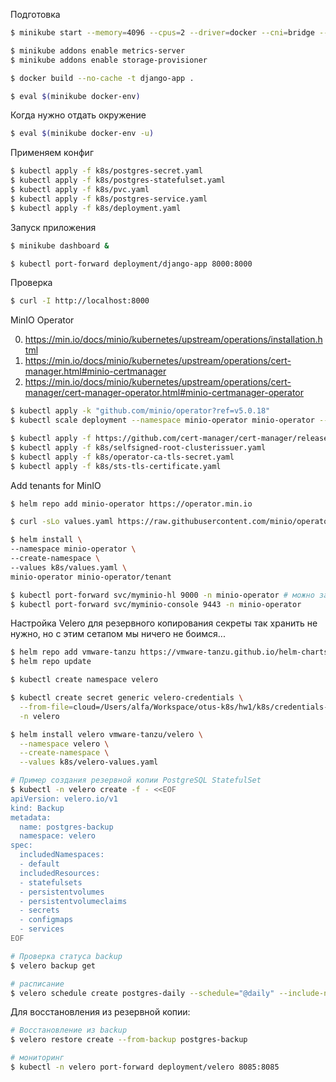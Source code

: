 Подготовка

```bash
$ minikube start --memory=4096 --cpus=2 --driver=docker --cni=bridge --insecure-registry true

$ minikube addons enable metrics-server
$ minikube addons enable storage-provisioner

$ docker build --no-cache -t django-app .

$ eval $(minikube docker-env)
```

Когда нужно отдать окружение

```bash
$ eval $(minikube docker-env -u)
```

Применяем конфиг

```bash
$ kubectl apply -f k8s/postgres-secret.yaml
$ kubectl apply -f k8s/postgres-statefulset.yaml
$ kubectl apply -f k8s/pvc.yaml
$ kubectl apply -f k8s/postgres-service.yaml
$ kubectl apply -f k8s/deployment.yaml
```

Запуск приложения

```bash
$ minikube dashboard &

$ kubectl port-forward deployment/django-app 8000:8000
```

Проверка

```bash
$ curl -I http://localhost:8000
```

MinIO Operator

0) https://min.io/docs/minio/kubernetes/upstream/operations/installation.html
1) https://min.io/docs/minio/kubernetes/upstream/operations/cert-manager.html#minio-certmanager
2) https://min.io/docs/minio/kubernetes/upstream/operations/cert-manager/cert-manager-operator.html#minio-certmanager-operator

```bash
$ kubectl apply -k "github.com/minio/operator?ref=v5.0.18"
$ kubectl scale deployment --namespace minio-operator minio-operator --replicas 1

$ kubectl apply -f https://github.com/cert-manager/cert-manager/releases/download/v1.12.13/cert-manager.yaml
$ kubectl apply -f k8s/selfsigned-root-clusterissuer.yaml
$ kubectl apply -f k8s/operator-ca-tls-secret.yaml
$ kubectl apply -f k8s/sts-tls-certificate.yaml
```

Add tenants for MinIO

```bash
$ helm repo add minio-operator https://operator.min.io

$ curl -sLo values.yaml https://raw.githubusercontent.com/minio/operator/master/helm/tenant/values.yaml

$ helm install \
--namespace minio-operator \
--create-namespace \
--values k8s/values.yaml \
minio-operator minio-operator/tenant

$ kubectl port-forward svc/myminio-hl 9000 -n minio-operator # можно забить и ходить по 9443 но в целом редирект работает, нужно для valero
$ kubectl port-forward svc/myminio-console 9443 -n minio-operator

```

Настройка Velero для резервного копирования
секреты так хранить не нужно, но с этим сетапом мы ничего не боимся...

```bash
$ helm repo add vmware-tanzu https://vmware-tanzu.github.io/helm-charts
$ helm repo update

$ kubectl create namespace velero

$ kubectl create secret generic velero-credentials \
  --from-file=cloud=/Users/alfa/Workspace/otus-k8s/hw1/k8s/credentials-velero \
  -n velero

$ helm install velero vmware-tanzu/velero \
  --namespace velero \
  --create-namespace \
  --values k8s/velero-values.yaml

# Пример создания резервной копии PostgreSQL StatefulSet
$ kubectl -n velero create -f - <<EOF
apiVersion: velero.io/v1
kind: Backup
metadata:
  name: postgres-backup
  namespace: velero
spec:
  includedNamespaces:
  - default
  includedResources:
  - statefulsets
  - persistentvolumes
  - persistentvolumeclaims
  - secrets
  - configmaps
  - services
EOF

# Проверка статуса backup
$ velero backup get

# расписание
$ velero schedule create postgres-daily --schedule="@daily" --include-namespaces default
```

Для восстановления из резервной копии:

```bash
# Восстановление из backup
$ velero restore create --from-backup postgres-backup

# мониторинг
$ kubectl -n velero port-forward deployment/velero 8085:8085
```